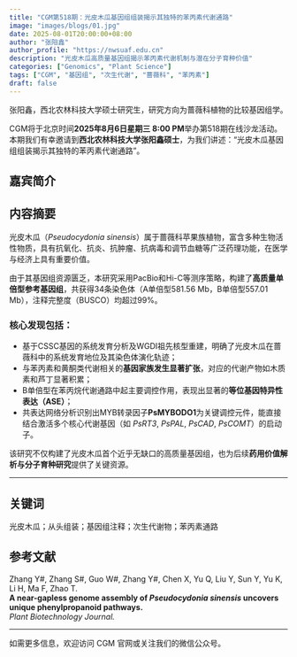 ```yaml
---
title: "CGM第518期：光皮木瓜基因组组装揭示其独特的苯丙素代谢通路"
image: "images/blogs/01.jpg"
date: 2025-08-01T20:00:00+08:00
author: "张阳鑫"
author_profile: "https://nwsuaf.edu.cn"
description: "光皮木瓜高质量基因组揭示苯丙素代谢机制与潜在分子育种价值"
categories: ["Genomics", "Plant Science"]
tags: ["CGM", "基因组", "次生代谢", "蔷薇科", "苯丙素"]
draft: false
---
```


张阳鑫，西北农林科技大学硕士研究生，研究方向为蔷薇科植物的比较基因组学。

CGM将于北京时间**2025年8月6日星期三 8:00 PM**举办第518期在线沙龙活动。本期我们有幸邀请到**西北农林科技大学张阳鑫硕士**，为我们讲述：“光皮木瓜基因组组装揭示其独特的苯丙素代谢通路”。

## 嘉宾简介



## 内容摘要

光皮木瓜（_Pseudocydonia sinensis_）属于蔷薇科苹果族植物，富含多种生物活性物质，具有抗氧化、抗炎、抗肿瘤、抗病毒和调节血糖等广泛药理功能，在医学与经济上具有重要价值。

由于其基因组资源匮乏，本研究采用PacBio和Hi-C等测序策略，构建了**高质量单倍型参考基因组**，共获得34条染色体（A单倍型581.56 Mb，B单倍型557.01 Mb），注释完整度（BUSCO）均超过99%。

### 核心发现包括：

- 基于CSSC基因的系统发育分析及WGDI祖先核型重建，明确了光皮木瓜在蔷薇科中的系统发育地位及其染色体演化轨迹；
- 与苯丙素和黄酮类代谢相关的**基因家族发生显著扩张**，对应的代谢产物如木质素和芦丁显著积累；
- B单倍型在苯丙烷代谢通路中起主要调控作用，表现出显著的**等位基因特异性表达（ASE）**；
- 共表达网络分析识别出MYB转录因子**PsMYBODO1**为关键调控元件，能直接结合激活多个核心代谢基因（如 _PsRT3_, _PsPAL_, _PsCAD_, _PsCOMT_）的启动子。

该研究不仅构建了光皮木瓜首个近乎无缺口的高质量基因组，也为后续**药用价值解析与分子育种研究**提供了关键资源。

---

## 关键词  
光皮木瓜；从头组装；基因组注释；次生代谢物；苯丙素通路

## 参考文献  
Zhang Y#, Zhang S#, Guo W#, Zhang Y#, Chen X, Yu Q, Liu Y, Sun Y, Yu K, Li H, Ma F, Zhao T.  
**A near-gapless genome assembly of _Pseudocydonia sinensis_ uncovers unique phenylpropanoid pathways.**  
*Plant Biotechnology Journal.*  

---

如需更多信息，欢迎访问 CGM 官网或关注我们的微信公众号。
